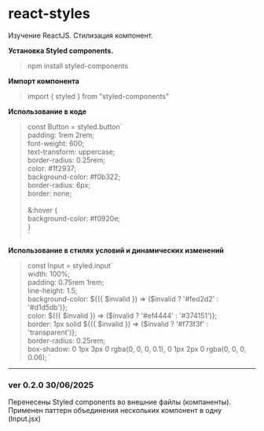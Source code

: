 # react-styles
Изучение ReactJS. Стилизация компонент.


<b>Установка Styled components.</b> 
> npm install styled-components 

<b>Импорт компонента</b>
> import { styled } from "styled-components"

<b>Использование в коде</b>  
> const Button = styled.button\` <br>
	padding: 1rem 2rem;<br>
	font-weight: 600;<br>
	text-transform: uppercase;<br>
	border-radius: 0.25rem;<br>
	color: #1f2937;<br>
	background-color: #f0b322;<br>
	border-radius: 6px;<br>
	border: none;  <br> <br> 
	 	  &:hover {  
	background-color: #f0920e;  
}  
\`

<b>Использование в стилях условий и динамических изменений </b>   
> const Input = styled.input\`  
	width: 100%;  
	padding: 0.75rem 1rem;  
	line-height: 1.5;  
	background-color: \${({ \$invalid }) => (\$invalid ? '#fed2d2' : '#d1d5db')};  
	color: \${({ \$invalid }) => (\$invalid ? '#ef4444' : '#374151')};  
border: 1px solid \${({ \$invalid }) => (\$invalid ? '#f73f3f' : 'transparent')};  
border-radius: 0.25rem;  
box-shadow: 0 1px 3px 0 rgba(0, 0, 0, 0.1), 0   1px 2px 0 rgba(0, 0, 0, 0.06);
\`










___

### ver 0.2.0 30/06/2025

Перенесены Styled components во внешние файлы (компаненты). <br>
Применен паттерн объединения нескольких компонент в одну (Input.jsx)